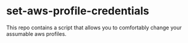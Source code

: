 # set-aws-profile-credentials
This repo contains a script that allows you to comfortably change your assumable aws profiles. 
